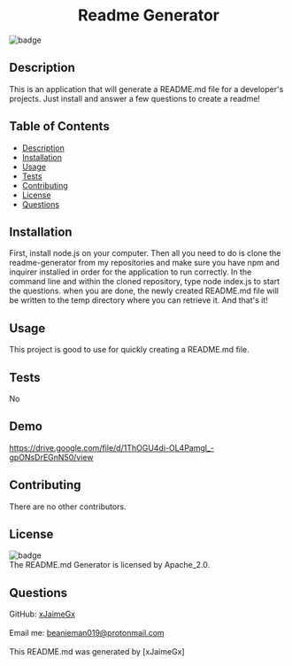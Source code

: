 
<h1 align="center">Readme Generator</h1>
  
![badge](https://img.shields.io/badge/license-Apache_2.0-blue)<br />

## Description
This is an application that will generate a README.md file for a developer's projects. Just install and answer a few questions to create a readme!

## Table of Contents
- [Description](#description)
- [Installation](#installation)
- [Usage](#usage)
- [Tests](#tests)
- [Contributing](#contributing)
- [License](#license)
- [Questions](#questions)

## Installation
First, install node.js on your computer. Then all you need to do is clone the readme-generator from my repositories and make sure you have npm and inquirer installed in order for the application to run correctly. In the command line and within the cloned repository, type node index.js to start the questions. when you are done, the newly created README.md file will be written to the temp directory where you can retrieve it. And that's it!

## Usage
This project is good to use for quickly creating a README.md file.

## Tests
No

## Demo

https://drive.google.com/file/d/1ThOGU4di-OL4Pamgl_-gpONsDrEGnN50/view

## Contributing
There are no other contributors.

## License
![badge](https://img.shields.io/badge/license-Apache_2.0-blue)
<br />
The README.md Generator is licensed by Apache_2.0.

## Questions
GitHub: [xJaimeGx](https://github.com/xJaimeGx)<br /><br />
Email me: beanieman019@protonmail.com<br /><br />
This README.md was generated by [xJaimeGx] 